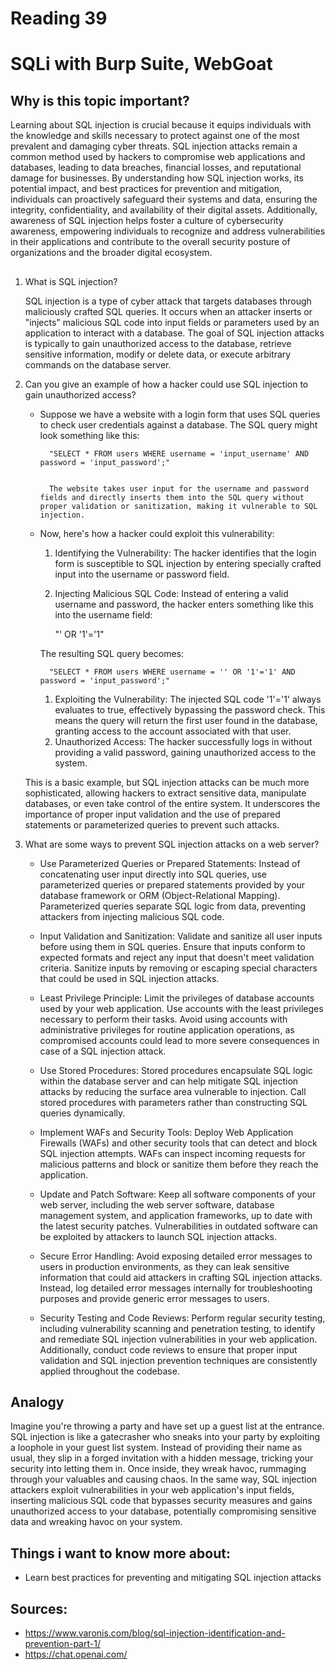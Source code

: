 # Reading 39
# SQLi with Burp Suite, WebGoat
## Why is this topic important?

Learning about SQL injection is crucial because it equips individuals with the knowledge and skills necessary to protect against one of the most prevalent and damaging cyber threats. SQL injection attacks remain a common method used by hackers to compromise web applications and databases, leading to data breaches, financial losses, and reputational damage for businesses. By understanding how SQL injection works, its potential impact, and best practices for prevention and mitigation, individuals can proactively safeguard their systems and data, ensuring the integrity, confidentiality, and availability of their digital assets. Additionally, awareness of SQL injection helps foster a culture of cybersecurity awareness, empowering individuals to recognize and address vulnerabilities in their applications and contribute to the overall security posture of organizations and the broader digital ecosystem.

##

1. What is SQL injection?

    SQL injection is a type of cyber attack that targets databases through maliciously crafted SQL queries. It occurs when an attacker inserts or "injects" malicious SQL code into input fields or parameters used by an application to interact with a database. The goal of SQL injection attacks is typically to gain unauthorized access to the database, retrieve sensitive information, modify or delete data, or execute arbitrary commands on the database server.

2. Can you give an example of how a hacker could use SQL injection to gain unauthorized access?

    - Suppose we have a website with a login form that uses SQL queries to check user credentials against a database. The SQL query might look something like this:

            "SELECT * FROM users WHERE username = 'input_username' AND password = 'input_password';"


            The website takes user input for the username and password fields and directly inserts them into the SQL query without proper validation or sanitization, making it vulnerable to SQL injection.

    - Now, here's how a hacker could exploit this vulnerability:

        1. Identifying the Vulnerability: The hacker identifies that the login form is susceptible to SQL injection by entering specially crafted input into the username or password field.

        2. Injecting Malicious SQL Code: Instead of entering a valid username and password, the hacker enters something like this into the username field:

            "' OR '1'='1"

        The resulting SQL query becomes:

            "SELECT * FROM users WHERE username = '' OR '1'='1' AND password = 'input_password';"

        1. Exploiting the Vulnerability: The injected SQL code '1'='1' always evaluates to true, effectively bypassing the password check. This means the query will return the first user found in the database, granting access to the account associated with that user.
        2. Unauthorized Access: The hacker successfully logs in without providing a valid password, gaining unauthorized access to the system.

    This is a basic example, but SQL injection attacks can be much more sophisticated, allowing hackers to extract sensitive data, manipulate databases, or even take control of the entire system. It underscores the importance of proper input validation and the use of prepared statements or parameterized queries to prevent such attacks.

3. What are some ways to prevent SQL injection attacks on a web server?

    - Use Parameterized Queries or Prepared Statements: Instead of concatenating user input directly into SQL queries, use parameterized queries or prepared statements provided by your database framework or ORM (Object-Relational Mapping). Parameterized queries separate SQL logic from data, preventing attackers from injecting malicious SQL code.

    - Input Validation and Sanitization: Validate and sanitize all user inputs before using them in SQL queries. Ensure that inputs conform to expected formats and reject any input that doesn't meet validation criteria. Sanitize inputs by removing or escaping special characters that could be used in SQL injection attacks.

    - Least Privilege Principle: Limit the privileges of database accounts used by your web application. Use accounts with the least privileges necessary to perform their tasks. Avoid using accounts with administrative privileges for routine application operations, as compromised accounts could lead to more severe consequences in case of a SQL injection attack.

    - Use Stored Procedures: Stored procedures encapsulate SQL logic within the database server and can help mitigate SQL injection attacks by reducing the surface area vulnerable to injection. Call stored procedures with parameters rather than constructing SQL queries dynamically.

    - Implement WAFs and Security Tools: Deploy Web Application Firewalls (WAFs) and other security tools that can detect and block SQL injection attempts. WAFs can inspect incoming requests for malicious patterns and block or sanitize them before they reach the application.

    - Update and Patch Software: Keep all software components of your web server, including the web server software, database management system, and application frameworks, up to date with the latest security patches. Vulnerabilities in outdated software can be exploited by attackers to launch SQL injection attacks.

    - Secure Error Handling: Avoid exposing detailed error messages to users in production environments, as they can leak sensitive information that could aid attackers in crafting SQL injection attacks. Instead, log detailed error messages internally for troubleshooting purposes and provide generic error messages to users.

    - Security Testing and Code Reviews: Perform regular security testing, including vulnerability scanning and penetration testing, to identify and remediate SQL injection vulnerabilities in your web application. Additionally, conduct code reviews to ensure that proper input validation and SQL injection prevention techniques are consistently applied throughout the codebase.

## Analogy
Imagine you're throwing a party and have set up a guest list at the entrance. SQL injection is like a gatecrasher who sneaks into your party by exploiting a loophole in your guest list system. Instead of providing their name as usual, they slip in a forged invitation with a hidden message, tricking your security into letting them in. Once inside, they wreak havoc, rummaging through your valuables and causing chaos. In the same way, SQL injection attackers exploit vulnerabilities in your web application's input fields, inserting malicious SQL code that bypasses security measures and gains unauthorized access to your database, potentially compromising sensitive data and wreaking havoc on your system.

## Things i want to know more about:
- Learn best practices for preventing and mitigating SQL injection attacks
## Sources:
- https://www.varonis.com/blog/sql-injection-identification-and-prevention-part-1/ 
- https://chat.openai.com/
